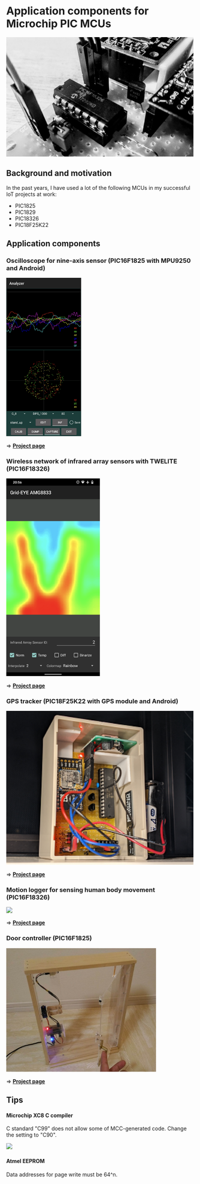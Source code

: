 # Application components for Microchip PIC MCUs

<img src="./doc/pic16f18326.jpg" width="500">

## Background and motivation

In the past years, I have used a lot of the following MCUs in my successful IoT projects at work:
- PIC1825
- PIC1829
- PIC18326
- PIC18F25K22

## Application components

### Oscilloscope for nine-axis sensor (PIC16F1825 with MPU9250 and Android)

<img src="./doc/imu_gui.png" width="200">

=> **[Project page](I2C_LIB_EVAL.md)**

### Wireless network of infrared array sensors with TWELITE (PIC16F18326)

<img src="./doc/BicubicInterpolation.png" width="250">

=> **[Project page](TWELITE.md)**

### GPS tracker (PIC18F25K22 with GPS module and Android)

<img src="./doc/universal_board3.png" width="500">

=> **[Project page](GPS_TRACKER.md)**

### Motion logger for sensing human body movement (PIC16F18326)

<img src="./doc/motion_measurement_system.jpg" width="500">

=> **[Project page](MOTION_LOGGER.md)**

### Door controller (PIC16F1825)

<img src="./doc/door_controller.jpg" width="400">

=> **[Project page](DOOR_CONTROLLER.md)**

## Tips

#### Microchip XC8 C compiler

C standard "C99" does not allow some of MCC-generated code. Change the setting to "C90".

![](./doc/C90_standard.jpg)

#### Atmel EEPROM

Data addresses for page write must be 64^n.
